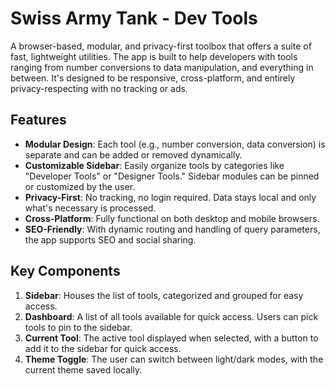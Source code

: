 # Swiss Army Tank - Dev Tools

A browser-based, modular, and privacy-first toolbox that offers a suite of fast, lightweight utilities. The app is built to help developers with tools ranging from number conversions to data manipulation, and everything in between. It's designed to be responsive, cross-platform, and entirely privacy-respecting with no tracking or ads.

## Features

- **Modular Design**: Each tool (e.g., number conversion, data conversion) is separate and can be added or removed dynamically.
- **Customizable Sidebar**: Easily organize tools by categories like "Developer Tools" or "Designer Tools." Sidebar modules can be pinned or customized by the user.
- **Privacy-First**: No tracking, no login required. Data stays local and only what's necessary is processed.
- **Cross-Platform**: Fully functional on both desktop and mobile browsers.
- **SEO-Friendly**: With dynamic routing and handling of query parameters, the app supports SEO and social sharing.

## Key Components

1. **Sidebar**: Houses the list of tools, categorized and grouped for easy access.
2. **Dashboard**: A list of all tools available for quick access. Users can pick tools to pin to the sidebar.
3. **Current Tool**: The active tool displayed when selected, with a button to add it to the sidebar for quick access.
4. **Theme Toggle**: The user can switch between light/dark modes, with the current theme saved locally.
